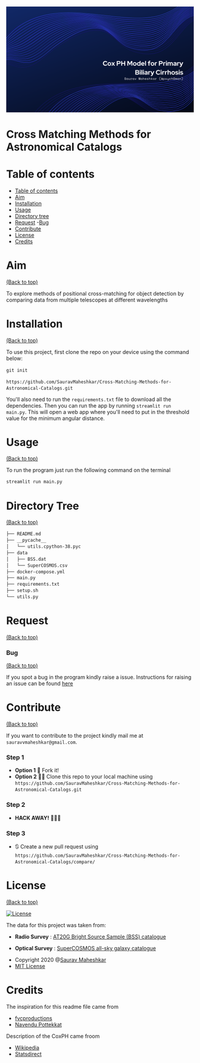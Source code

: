 ![Banner](https://github.com/SauravMaheshkar/CoxPH-Model-for-Primary-Biliary-Cirrhosis/blob/master/Banner.png)

# Cross Matching Methods for Astronomical Catalogs

# Table of contents

- [Table of contents](#table-of-contents)
- [Aim](#aim)
- [Installation](#installation)
- [Usage](#usage)
- [Directory tree](#directory-tree)
- [Request](#request)
    -[Bug](#bug)
- [Contribute](#contribute)
- [License](#license)
- [Credits](#credits)

# Aim
[(Back to top)](#table-of-contents)

To explore methods of positional cross-matching for object detection by comparing data from multiple telescopes at different wavelengths

# Installation
[(Back to top)](#table-of-contents)

To use this project, first clone the repo on your device using the command below:

```git init```

```https://github.com/SauravMaheshkar/Cross-Matching-Methods-for-Astronomical-Catalogs.git``` 

You'll also need to run the ```requirements.txt``` file to download all the dependencies. Then you can run the app by running ```streamlit run main.py```. This will open a web app where you'll need to put in the threshold value for the minimum angular distance.

# Usage
[(Back to top)](#table-of-contents)

To run the program just run the following command on the terminal
```python
streamlit run main.py
```

# Directory Tree
[(Back to top)](#table-of-contents)

```bash
├── README.md
├── __pycache__
│   └── utils.cpython-38.pyc
├── data
│   ├── BSS.dat
│   └── SuperCOSMOS.csv
├── docker-compose.yml
├── main.py
├── requirements.txt
├── setup.sh
└── utils.py
```

# Request
[(Back to top)](#table-of-contents)

### Bug 
[(Back to top)](#table-of-contents)

If you spot a bug in the program kindly raise a issue. Instructions for raising an issue can be found [here](https://docs.github.com/en/enterprise/2.15/user/articles/creating-an-issue)

# Contribute
[(Back to top)](#table-of-contents)

If you want to contribute to the project kindly mail me at `sauravvmaheshkar@gmail.com`.

### Step 1
 - **Option 1**
   🍴 Fork it!  
 - **Option 2**
    👯‍♂️ Clone this repo to your local machine using `https://github.com/SauravMaheshkar/Cross-Matching-Methods-for-Astronomical-Catalogs.git`
### Step 2

- **HACK AWAY!** 🔨🔨🔨

### Step 3

- 🔃 Create a new pull request using `https://github.com/SauravMaheshkar/Cross-Matching-Methods-for-Astronomical-Catalogs/compare/`


# License
[(Back to top)](#table-of-contents)

[![License](http://img.shields.io/:license-mit-blue.svg)](http://doge.mit-license.org)

The data for this project was taken from:

* **Radio Survey** : [AT20G Bright Source Sample (BSS) catalogue](http://cdsarc.u-strasbg.fr/viz-bin/Cat?J/MNRAS/384/775)

* **Optical Survey** : [SuperCOSMOS all-sky galaxy catalogue](http://ssa.roe.ac.uk/allSky)

- Copyright 2020 @[Saurav Maheshkar](https://sauravvmaheshkar.gitbook.io/saurav-maheshkar/)
- [MIT License](https://opensource.org/licenses/MIT)


# Credits

The inspiration for this readme file came from
- [fvcproductions](https://gist.github.com/fvcproductions/1bfc2d4aecb01a834b46#license)
- [Navendu Pottekkat](https://github.com/navendu-pottekkat/awesome-readme/blob/master/README-template.md)

Description of the CoxPH came froom
- [Wikipedia](https://en.wikipedia.org/wiki/Proportional_hazards_model)
- [Statsdirect](https://www.statsdirect.com/help/survival_analysis/cox_regression.htm)